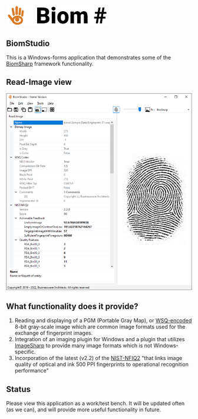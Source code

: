 ![Logo](https://github.com/BiomSharp/BiomSharp/blob/master/.branding/logo/github_logo.png)
######

## BiomStudio

This is a Windows-forms application that demonstrates some of the <a href="https://github.com/BiomSharp/BiomSharp#readme" target="_blank">BiomSharp</a> framework functionality.

## Read-Image view

![Image](https://github.com/BiomSharp/BiomSharp/blob/master/Demos/Sample%20Data/BiomStudio_screenshot_01.png)

## What functionality does it provide?

1. Reading and displaying of a PGM (Portable Gray Map), or <a href="https://github.com/BiomSharp/BiomSharp/tree/master/Source/BiomSharp/BiomSharp/Imaging/Wsq#readme" target="_blank">WSQ-encoded</a> 8-bit gray-scale image which are common image formats used for the exchange of fingerprint images.
1. Integration of an imaging plugin for Windows and a plugin that utilizes <a href="https://github.com/SixLabors/ImageSharp" target="_blank">ImageSharp</a> to provide many image formats which is not Windows-specific.
1. Incorporation of the latest (v2.2) of the <a href="https://www.nist.gov/services-resources/software/nfiq-2" target="_blank">NIST-NFIQ2</a> "that links image quality of optical and ink 500 PPI fingerprints to operational recognition performance"

## Status

Please view this application as a work/test bench. It will be updated often (as we can), and will provide more useful functionality in future.